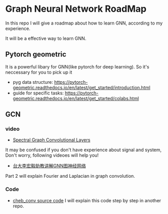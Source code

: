 # Graph Neural Network RoadMap 
In this repo I will give a roadmap about how to learn GNN, according to my experience. 

It will be a effective way to learn GNN.

## Pytorch geometric
It is a powerful libary for GNN(like pytorch for deep learning). So it's neccessary for you to pick up it

+ pyg data structure: https://pytorch-geometric.readthedocs.io/en/latest/get_started/introduction.html
+ guide for specific tasks: https://pytorch-geometric.readthedocs.io/en/latest/get_started/colabs.html

## GCN 
### video
+ [Spectral Graph Convolutional Layers](https://pytorch-geometric.readthedocs.io/en/latest/get_started/colabs.html) 

It may be confused if you don't have experience about signal and system, Don't worry, following videoes will help you!

+ [台大李宏毅助教讲解GNN图神经网络](https://www.bilibili.com/video/BV1G54y1971S/?spm_id_from=333.337.search-card.all.click)

Part 2 will explain Fourier and Laplacian in graph convolution.
### Code 
+ [cheb_conv source code](https://pytorch-geometric.readthedocs.io/en/latest/_modules/torch_geometric/nn/conv/cheb_conv.html#ChebConv)
I will explain this code step by step in another repo.